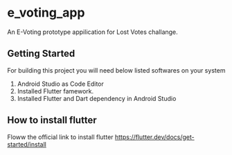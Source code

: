 # e_voting_app

An E-Voting prototype appilication for Lost Votes challange.

## Getting Started

For building this project you will need below listed softwares on your system

1. Android Studio as Code Editor 
2. Installed Flutter famework.
3. Installed Flutter and Dart dependency in Android Studio

## How to install flutter

Floww the official link to install flutter
https://flutter.dev/docs/get-started/install
